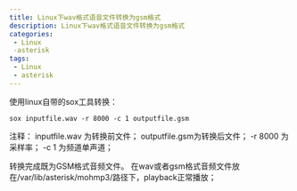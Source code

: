 ```yaml
---
title: Linux下wav格式语音文件转换为gsm格式
description: Linux下wav格式语音文件转换为gsm格式
categories:
 - Linux
 -asterisk
tags:
 - Linux
 - asterisk
---
```


使用linux自带的sox工具转换：
```shell
sox inputfile.wav -r 8000 -c 1 outputfile.gsm
```
注释： inputfile.wav 为转换前文件；
        outputfile.gsm为转换后文件；
        -r 8000 为采样率；
        -c 1 为频道单声道；

转换完成既为GSM格式音频文件。
在wav或者gsm格式音频文件放在/var/lib/asterisk/mohmp3/路径下，playback正常播放；

